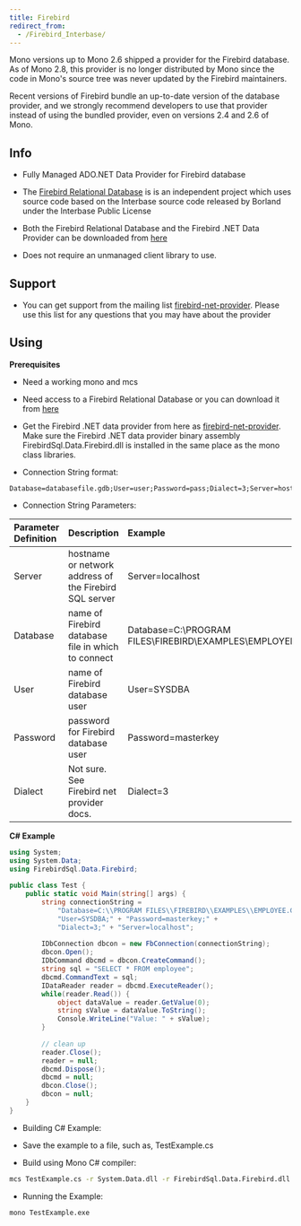 ```yaml
---
title: Firebird
redirect_from:
  - /Firebird_Interbase/
---
```


Mono versions up to Mono 2.6 shipped a provider for the Firebird database. As of Mono 2.8, this provider is no longer distributed by Mono since the code in Mono's source tree was never updated by the Firebird maintainers.

Recent versions of Firebird bundle an up-to-date version of the database provider, and we strongly recommend developers to use that provider instead of using the bundled provider, even on versions 2.4 and 2.6 of Mono.

Info
----

-   Fully Managed ADO.NET Data Provider for Firebird database

-   The [Firebird Relational Database](http://firebirdsql.org) is is an independent project which uses source code based on the Interbase source code released by Borland under the Interbase Public License

-   Both the Firebird Relational Database and the Firebird .NET Data Provider can be downloaded from [here](http://sourceforge.net/projects/firebird/)

-   Does not require an unmanaged client library to use.

Support
-------

-   You can get support from the mailing list [firebird-net-provider](http://lists.sourceforge.net/lists/listinfo/firebird-net-provider). Please use this list for any questions that you may have about the provider

Using
-----

**Prerequisites**

-   Need a working mono and mcs

-   Need access to a Firebird Relational Database or you can download it from [here](http://firebirdsql.org/en/downloads/)

-   Get the Firebird .NET data provider from here as [firebird-net-provider](http://www.firebirdsql.org/en/additional-downloads/). Make sure the Firebird .NET data provider binary assembly FirebirdSql.Data.Firebird.dll is installed in the same place as the mono class libraries.

-   Connection String format:

<!-- -->

``` text
Database=databasefile.gdb;User=user;Password=pass;Dialect=3;Server=hostname
```

-   Connection String Parameters:

|Parameter Definition|Description|Example|
|:-------------------|:----------|:------|
|Server|hostname or network address of the Firebird SQL server|Server=localhost|
|Database|name of Firebird database file in which to connect|Database=C:\\PROGRAM FILES\\FIREBIRD\\EXAMPLES\\EMPLOYEE.GDB;|
|User|name of Firebird database user|User=SYSDBA|
|Password|password for Firebird database user|Password=masterkey|
|Dialect|Not sure. See Firebird net provider docs.|Dialect=3|

**C# Example**

``` csharp
using System;
using System.Data;
using FirebirdSql.Data.Firebird;
 
public class Test {
    public static void Main(string[] args) {
        string connectionString =
            "Database=C:\\PROGRAM FILES\\FIREBIRD\\EXAMPLES\\EMPLOYEE.GDB;" +
            "User=SYSDBA;" + "Password=masterkey;" +
            "Dialect=3;" + "Server=localhost";
 
        IDbConnection dbcon = new FbConnection(connectionString);
        dbcon.Open();
        IDbCommand dbcmd = dbcon.CreateCommand();
        string sql = "SELECT * FROM employee";
        dbcmd.CommandText = sql;
        IDataReader reader = dbcmd.ExecuteReader();
        while(reader.Read()) {
            object dataValue = reader.GetValue(0);
            string sValue = dataValue.ToString();
            Console.WriteLine("Value: " + sValue);
        }
 
        // clean up
        reader.Close();
        reader = null;
        dbcmd.Dispose();
        dbcmd = null;
        dbcon.Close();
        dbcon = null;
    }
}
```

-   Building C# Example:

-   Save the example to a file, such as, TestExample.cs

-   Build using Mono C# compiler:

<!-- -->

``` bash
mcs TestExample.cs -r System.Data.dll -r FirebirdSql.Data.Firebird.dll
```

-   Running the Example:

<!-- -->

``` bash
mono TestExample.exe
```

